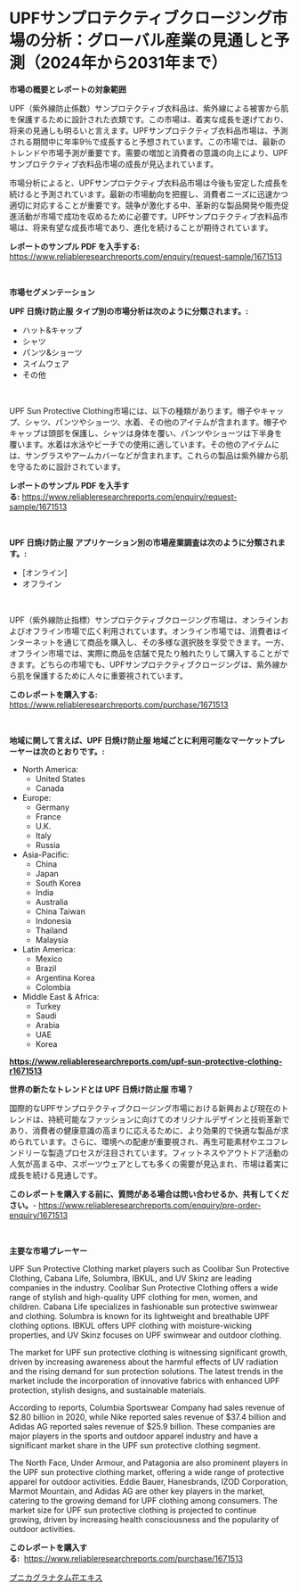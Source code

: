 <p><h1>UPFサンプロテクティブクロージング市場の分析：グローバル産業の見通しと予測（2024年から2031年まで）</h1></p><p><strong>市場の概要とレポートの対象範囲</strong></p>
<p><p>UPF（紫外線防止係数）サンプロテクティブ衣料品は、紫外線による被害から肌を保護するために設計された衣類です。この市場は、着実な成長を遂げており、将来の見通しも明るいと言えます。UPFサンプロテクティブ衣料品市場は、予測される期間中に年率9％で成長すると予想されています。この市場では、最新のトレンドや市場予測が重要です。需要の増加と消費者の意識の向上により、UPFサンプロテクティブ衣料品市場の成長が見込まれています。</p><p>市場分析によると、UPFサンプロテクティブ衣料品市場は今後も安定した成長を続けると予測されています。最新の市場動向を把握し、消費者ニーズに迅速かつ適切に対応することが重要です。競争が激化する中、革新的な製品開発や販売促進活動が市場で成功を収めるために必要です。UPFサンプロテクティブ衣料品市場は、将来有望な成長市場であり、進化を続けることが期待されています。</p></p>
<p><strong>レポートのサンプル PDF を入手する:</strong> <a href="https://www.reliableresearchreports.com/enquiry/request-sample/1671513">https://www.reliableresearchreports.com/enquiry/request-sample/1671513</a></p>
<p>&nbsp;</p>
<p><strong>市場セグメンテーション</strong></p>
<p><strong>UPF 日焼け防止服 タイプ別の市場分析は次のように分類されます。:</strong></p>
<p><ul><li>ハット&キャップ</li><li>シャツ</li><li>パンツ&ショーツ</li><li>スイムウェア</li><li>その他</li></ul></p>
<p>&nbsp;</p>
<p><p>UPF Sun Protective Clothing市場には、以下の種類があります。帽子やキャップ、シャツ、パンツやショーツ、水着、その他のアイテムが含まれます。帽子やキャップは頭部を保護し、シャツは身体を覆い、パンツやショーツは下半身を覆います。水着は水泳やビーチでの使用に適しています。その他のアイテムには、サングラスやアームカバーなどが含まれます。これらの製品は紫外線から肌を守るために設計されています。</p></p>
<p><strong>レポートのサンプル PDF を入手する:</strong>&nbsp;<a href="https://www.reliableresearchreports.com/enquiry/request-sample/1671513">https://www.reliableresearchreports.com/enquiry/request-sample/1671513</a></p>
<p>&nbsp;</p>
<p><strong> UPF 日焼け防止服 アプリケーション別の市場産業調査は次のように分類されます。:</strong></p>
<p><ul><li>[オンライン]</li><li>オフライン</li></ul></p>
<p>&nbsp;</p>
<p><p>UPF（紫外線防止指標）サンプロテクティブクロージング市場は、オンラインおよびオフライン市場で広く利用されています。オンライン市場では、消費者はインターネットを通じて商品を購入し、その多様な選択肢を享受できます。一方、オフライン市場では、実際に商品を店舗で見たり触れたりして購入することができます。どちらの市場でも、UPFサンプロテクティブクロージングは、紫外線から肌を保護するために人々に重要視されています。</p></p>
<p><strong>このレポートを購入する:</strong>&nbsp; <a href="https://www.reliableresearchreports.com/purchase/1671513">https://www.reliableresearchreports.com/purchase/1671513</a></p>
<p>&nbsp;</p>
<p><strong>地域に関して言えば、UPF 日焼け防止服 地域ごとに利用可能なマーケットプレーヤーは次のとおりです。:</strong></p>
<p><ul>
    <li>
        North America:
        <ul>
            <li>United States</li>
            <li>Canada</li>
        </ul>
    </li>
    <li>
        Europe:
        <ul>
            <li>Germany</li>
            <li>France</li>
            <li>U.K.</li>
            <li>Italy</li>
            <li>Russia</li>
        </ul>
    </li>
    <li>
        Asia-Pacific:
        <ul>
            <li>China</li>
            <li>Japan</li>
            <li>South Korea</li>
            <li>India</li>
            <li>Australia</li>
            <li>China Taiwan</li>
            <li>Indonesia</li>
            <li>Thailand</li>
            <li>Malaysia</li>
        </ul>
    </li>
    <li>
        Latin America:
        <ul>
            <li>Mexico</li>
            <li>Brazil</li>
            <li>Argentina Korea</li>
            <li>Colombia</li>
        </ul>
    </li>
    <li>
        Middle East & Africa:
        <ul>
            <li>Turkey</li>
            <li>Saudi</li>
            <li>Arabia</li>
            <li>UAE</li>
            <li>Korea</li>
        </ul>
    </li>
    </ul></p>
<p><strong><a href="https://www.reliableresearchreports.com/upf-sun-protective-clothing-r1671513">https://www.reliableresearchreports.com/upf-sun-protective-clothing-r1671513</a></strong>&nbsp;</p>
<p><strong>世界の新たなトレンドとは UPF 日焼け防止服 市場？</strong></p>
<p><p>国際的なUPFサンプロテクティブクロージング市場における新興および現在のトレンドは、持続可能なファッションに向けてのオリジナルデザインと技術革新であり、消費者の健康意識の高まりに応えるために、より効果的で快適な製品が求められています。さらに、環境への配慮が重要視され、再生可能素材やエコフレンドリーな製造プロセスが注目されています。フィットネスやアウトドア活動の人気が高まる中、スポーツウェアとしても多くの需要が見込まれ、市場は着実に成長を続ける見通しです。</p></p>
<p><strong>このレポートを購入する前に、質問がある場合は問い合わせるか、共有してください。</strong>- <a href="https://www.reliableresearchreports.com/enquiry/pre-order-enquiry/1671513">https://www.reliableresearchreports.com/enquiry/pre-order-enquiry/1671513</a></p>
<p>&nbsp;</p>
<p><strong>主要な市場プレーヤー</strong></p>
<p><p>UPF Sun Protective Clothing market players such as Coolibar Sun Protective Clothing, Cabana Life, Solumbra, IBKUL, and UV Skinz are leading companies in the industry. Coolibar Sun Protective Clothing offers a wide range of stylish and high-quality UPF clothing for men, women, and children. Cabana Life specializes in fashionable sun protective swimwear and clothing. Solumbra is known for its lightweight and breathable UPF clothing options. IBKUL offers UPF clothing with moisture-wicking properties, and UV Skinz focuses on UPF swimwear and outdoor clothing.</p><p>The market for UPF sun protective clothing is witnessing significant growth, driven by increasing awareness about the harmful effects of UV radiation and the rising demand for sun protection solutions. The latest trends in the market include the incorporation of innovative fabrics with enhanced UPF protection, stylish designs, and sustainable materials.</p><p>According to reports, Columbia Sportswear Company had sales revenue of $2.80 billion in 2020, while Nike reported sales revenue of $37.4 billion and Adidas AG reported sales revenue of $25.9 billion. These companies are major players in the sports and outdoor apparel industry and have a significant market share in the UPF sun protective clothing segment.</p><p>The North Face, Under Armour, and Patagonia are also prominent players in the UPF sun protective clothing market, offering a wide range of protective apparel for outdoor activities. Eddie Bauer, Hanesbrands, IZOD Corporation, Marmot Mountain, and Adidas AG are other key players in the market, catering to the growing demand for UPF clothing among consumers. The market size for UPF sun protective clothing is projected to continue growing, driven by increasing health consciousness and the popularity of outdoor activities.</p></p>
<p><strong>このレポートを購入する:</strong>&nbsp;&nbsp;<a href="https://www.reliableresearchreports.com/purchase/1671513">https://www.reliableresearchreports.com/purchase/1671513</a></p>
<p><p><a href="https://medium.com/@dm15982023/%E3%82%B6%E3%82%AF%E3%83%AD%E8%8A%B1%E3%82%A8%E3%82%AD%E3%82%B9%E5%B8%82%E5%A0%B4%E3%81%AE%E5%88%86%E6%9E%90-%E3%81%9D%E3%81%AEcagr-%E5%B8%82%E5%A0%B4%E3%82%BB%E3%82%B0%E3%83%A1%E3%83%B3%E3%83%86%E3%83%BC%E3%82%B7%E3%83%A7%E3%83%B3-%E3%81%8A%E3%82%88%E3%81%B3%E4%B8%96%E7%95%8C%E7%9A%84%E3%81%AA%E7%94%A3%E6%A5%AD%E6%A6%82%E8%A6%81-182092593369">プニカグラナタム花エキス</a></p></p>